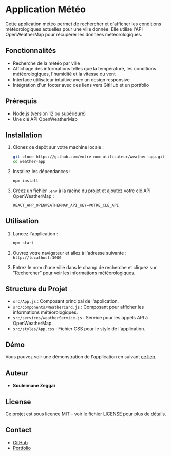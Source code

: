 
# Application Météo

Cette application météo permet de rechercher et d'afficher les conditions météorologiques actuelles pour une ville donnée. Elle utilise l'API OpenWeatherMap pour récupérer les données météorologiques.

## Fonctionnalités

- Recherche de la météo par ville
- Affichage des informations telles que la température, les conditions météorologiques, l'humidité et la vitesse du vent
- Interface utilisateur intuitive avec un design responsive
- Intégration d'un footer avec des liens vers GitHub et un portfolio

## Prérequis

- Node.js (version 12 ou supérieure)
- Une clé API OpenWeatherMap

## Installation

1. Clonez ce dépôt sur votre machine locale :
   ```bash
   git clone https://github.com/votre-nom-utilisateur/weather-app.git
   cd weather-app
   ```

2. Installez les dépendances :
   ```bash
   npm install
   ```

3. Créez un fichier `.env` à la racine du projet et ajoutez votre clé API OpenWeatherMap :
   ```env
   REACT_APP_OPENWEATHERMAP_API_KEY=VOTRE_CLE_API
   ```

## Utilisation

1. Lancez l'application :
   ```bash
   npm start
   ```

2. Ouvrez votre navigateur et allez à l'adresse suivante : `http://localhost:3000`

3. Entrez le nom d'une ville dans le champ de recherche et cliquez sur "Rechercher" pour voir les informations météorologiques.

## Structure du Projet

- `src/App.js` : Composant principal de l'application.
- `src/components/WeatherCard.js` : Composant pour afficher les informations météorologiques.
- `src/services/weatherService.js` : Service pour les appels API à OpenWeatherMap.
- `src/styles/App.css` : Fichier CSS pour le style de l'application.

## Démo

Vous pouvez voir une démonstration de l'application en suivant [ce lien]([https://pas-encore-deploy.com](https://souleimane-z.github.io/weather-today/)).

## Auteur

- **Souleimane Zeggaï**

## License

Ce projet est sous licence MIT - voir le fichier [LICENSE](LICENSE) pour plus de détails.

## Contact

- [GitHub](https://github.com/souleimane-z)
- [Portfolio](https://www.souleimane-z.com)
